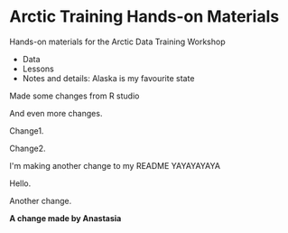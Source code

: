 # Arctic Training Hands-on Materials

Hands-on materials for the Arctic Data Training Workshop

* Data
* Lessons
* Notes and details: Alaska is my favourite state

Made some changes from R studio 

And even more changes.  

Change1.  

Change2. 

I'm making another change to my README YAYAYAYAYA 

Hello. 

Another change.

**A change made by Anastasia** 